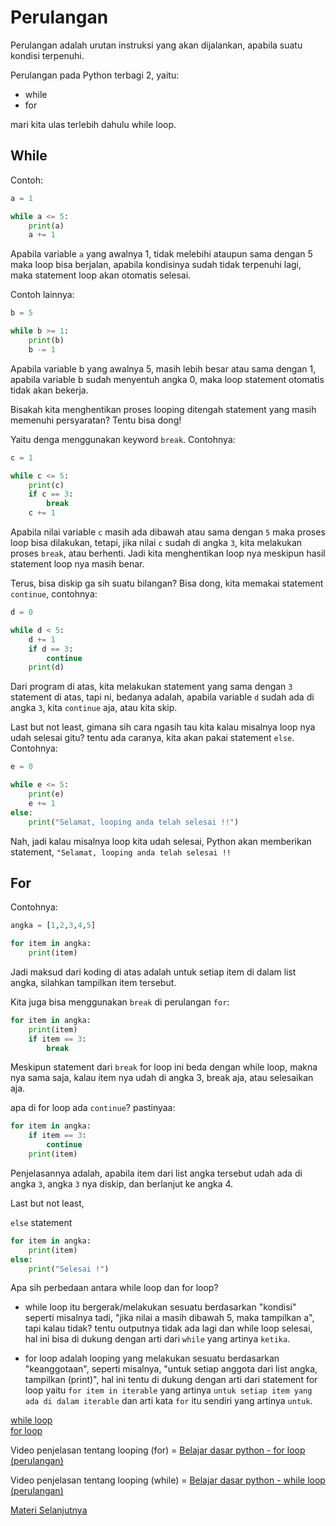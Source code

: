 # Perulangan

Perulangan adalah urutan instruksi yang akan dijalankan, apabila suatu kondisi terpenuhi.

Perulangan pada Python terbagi 2, yaitu:
- while
- for

mari kita ulas terlebih dahulu while loop.

## While

Contoh:

```python
a = 1

while a <= 5:
    print(a)
    a += 1
```

Apabila variable `a` yang awalnya 1, tidak melebihi ataupun sama dengan 5 maka loop bisa berjalan, apabila kondisinya sudah tidak terpenuhi lagi, maka statement loop akan otomatis selesai.

Contoh lainnya:

```python
b = 5

while b >= 1:
    print(b)
    b -= 1
```

Apabila variable b yang awalnya 5, masih lebih besar atau sama dengan 1, apabila variable b sudah menyentuh angka 0, maka loop statement otomatis tidak akan bekerja.

Bisakah kita menghentikan proses looping ditengah statement yang masih memenuhi persyaratan?
Tentu bisa dong!

Yaitu denga menggunakan keyword ```break```. Contohnya:

```python
c = 1

while c <= 5:
    print(c)
    if c == 3:
        break
    c += 1
```

Apabila nilai variable `c` masih ada dibawah atau sama dengan `5` maka proses loop bisa dilakukan, tetapi, jika nilai `c` sudah di angka `3`, kita melakukan proses ```break```, atau berhenti. Jadi kita menghentikan loop nya meskipun hasil statement loop nya masih benar.

Terus, bisa diskip ga sih suatu bilangan? Bisa dong, kita memakai statement ```continue```, contohnya:

```python
d = 0

while d < 5:
    d += 1
    if d == 3:
        continue
    print(d)
```

Dari program di atas, kita melakukan statement yang sama dengan `3` statement di atas, tapi ni, bedanya adalah, apabila variable `d` sudah ada di angka `3`, kita ```continue``` aja, atau kita skip.

Last but not least, gimana sih cara ngasih tau kita kalau misalnya loop nya udah selesai gitu? tentu ada caranya, kita akan pakai statement ```else```. Contohnya:

```python
e = 0

while e <= 5:
    print(e)
    e += 1
else:
    print("Selamat, looping anda telah selesai !!")
```

Nah, jadi kalau misalnya loop kita udah selesai, Python akan memberikan statement, `"Selamat, looping anda telah selesai !!`


## For

Contohnya:

```python
angka = [1,2,3,4,5]

for item in angka:
    print(item)
```

Jadi maksud dari koding di atas adalah untuk setiap item di dalam list angka, silahkan tampilkan item tersebut.

Kita juga bisa menggunakan `break` di perulangan `for`:

```python
for item in angka:
    print(item)
    if item == 3:
        break
```

Meskipun statement dari `break` for loop ini beda dengan while loop, makna nya sama saja, kalau item nya udah di angka 3, break aja, atau selesaikan aja.

apa di for loop ada ```continue```? pastinyaa:

```python
for item in angka:
    if item == 3:
        continue
    print(item)
```

Penjelasannya adalah, apabila item dari list angka tersebut udah ada di angka `3`, angka `3` nya diskip, dan berlanjut ke angka 4.

Last but not least,

```else``` statement

```python
for item in angka:
    print(item)
else:
    print("Selesai !")
```


Apa sih perbedaan antara while loop dan for loop?

- while loop itu bergerak/melakukan sesuatu berdasarkan "kondisi" seperti misalnya tadi, "jika nilai a masih dibawah 5, maka tampilkan a", tapi kalau tidak? tentu outputnya tidak ada lagi dan while loop selesai, hal ini bisa di dukung dengan arti dari ```while``` yang artinya ```ketika```.

- for loop adalah looping yang melakukan sesuatu berdasarkan "keanggotaan", seperti misalnya, "untuk setiap anggota dari list angka, tampilkan (print)", hal ini tentu di dukung dengan arti dari statement for loop yaitu ```for item in iterable``` yang artinya ```untuk setiap item yang ada di dalam iterable``` dan arti kata ```for``` itu sendiri yang artinya ```untuk```.


<a href="https://github.com/bellshade/Python/blob/task/loop/Basic/looping/while_loop.py">while loop</a><br>
<a href="https://github.com/bellshade/Python/blob/task/loop/Basic/looping/for_loop.py">for loop</a>

Video penjelasan tentang looping (for) = [Belajar dasar python - for loop (perulangan)](https://www.youtube.com/watch?v=Z4qfMhx4XzQ&list=PLZS-MHyEIRo59lUBwU-XHH7Ymmb04ffOY&index=25)

Video penjelasan tentang looping (while) = [Belajar dasar python - while loop (perulangan)](https://www.youtube.com/watch?v=ZupffvoCChQ&list=PLZS-MHyEIRo59lUBwU-XHH7Ymmb04ffOY&index=26)

[Materi Selanjutnya](../09_fungsi)
